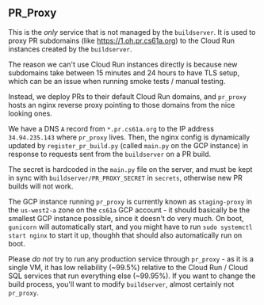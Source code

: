 ## PR_Proxy

This is the *only* service that is not managed by the `buildserver`. It is used to proxy PR subdomains (like <https://1.oh.pr.cs61a.org>) to the Cloud Run instances created by the `buildserver`.

The reason we can't use Cloud Run instances directly is because new subdomains take between 15 minutes and 24 hours to have TLS setup, which can be an issue when running smoke tests / manual testing.

Instead, we deploy PRs to their default Cloud Run domains, and `pr_proxy` hosts an nginx reverse proxy pointing to those domains from the nice looking ones. 

We have a DNS `A` record from `*.pr.cs61a.org` to the IP address `34.94.235.143` where `pr_proxy` lives. Then, the nginx config is dynamically updated by `register_pr_build.py` (called `main.py` on the GCP instance) in response to requests sent from the `buildserver` on a PR build.

The secret is hardcoded in the `main.py` file on the server, and must be kept in sync with `buildserver/PR_PROXY_SECRET` in `secrets`, otherwise new PR builds will not work.

The GCP instance running `pr_proxy` is currently known as `staging-proxy` in the `us-west2-a` zone on the `cs61a` GCP account - it should basically be the smallest GCP instance possible, since it doesn't do very much. On boot, `gunicorn` will automatically start, and you might have to run `sudo systemctl start nginx` to start it up, thoughh that should also automatically run on boot.

Please _do not_ try to run any production service through `pr_proxy` - as it is a single VM, it has low reliability (~99.5%) relative to the Cloud Run / Cloud SQL services that run everything else (~99.95%). If you want to change the build process, you'll want to modify `buildserver`, almost certainly not `pr_proxy`.
